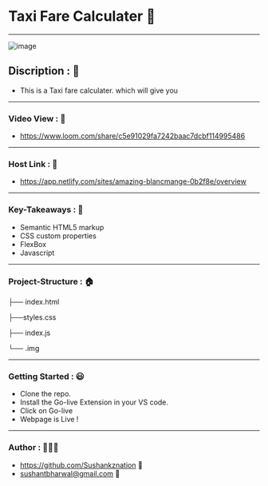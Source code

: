 # Taxi Fare Calculater 🚕

------------
<!-- ![Image](https://raw.githubusercontent.com/Sushankznation/Order-Summery-NS-Project/master/images/image.png?token=GHSAT0AAAAAABV4DXQOX7PSQEXKD4J4KZ44YWSJSKQ) -->
![image](https://user-images.githubusercontent.com/102636327/187023648-6183cf97-fb83-4e12-99d1-4461c4a3511e.png)

## Discription : 🤙
- This is a Taxi fare calculater. which will give you 

------------

### Video View : 🎥
- https://www.loom.com/share/c5e91029fa7242baac7dcbf114995486

------------

### Host Link : 🔗
- https://app.netlify.com/sites/amazing-blancmange-0b2f8e/overview

------------

### Key-Takeaways : 🔑
- Semantic HTML5 markup
- CSS custom properties
- FlexBox
- Javascript

------------

### Project-Structure : 🏠
├── index.html

├──styles.css

├── index.js

└── .img

------------

### Getting Started : 😃
- Clone the repo.
- Install the Go-live Extension in your VS code.
- Click on Go-live
- Webpage is Live !

------------

### Author : 👨🏼‍🎓
- https://github.com/Sushankznation 📩
- sushantbharwal@gmail.com 📧
